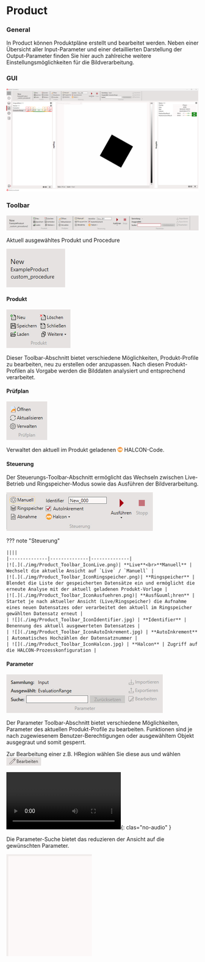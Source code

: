 # Product

### General

In Product können Produktpläne erstellt und bearbeitet werden. Neben einer Übersicht aller Input-Parameter und einer detaillierten Darstellung der Output-Parameter finden Sie hier auch zahlreiche weitere Einstellungsmöglichkeiten für die Bildverarbeitung.

### GUI

![](./img/Product_GUI.png)

### Toolbar

![](./img/Product_Toolbar.jpg)

Aktuell ausgewähltes Produkt und Procedure

![.](./img/Product_Toolbar_CurrentProduct.jpg)

#### Produkt

![.](./img/Product_Toolbar_Produkt.jpg)

Dieser Toolbar-Abschnitt bietet verschiedene Möglichkeiten, Produkt-Profile zu bearbeiten, neu zu erstellen oder anzupassen.
Nach diesen Produkt-Profilen als Vorgabe werden die Bilddaten analysiert und entsprechend verarbeitet.

#### Prüfplan

![](./img/Product_Toolbar_Pruefplan.jpg)

Verwaltet den aktuell im Produkt geladenen <img src="../img/internalDocumentation/Halcon.png" alt="HALCON" style="height:1em; vertical-align:middle; position:relative; top:-2px;"> HALCON-Code.

#### Steuerung

Der Steuerungs-Toolbar-Abschnitt ermöglicht das Wechseln zwischen Live-Betrieb und Ringspeicher-Modus sowie das Ausführen der Bildverarbeitung.  

![.](./img/Product_Toolbar_Steuerung.jpg)

??? note "Steuerung"  

    ||||
    |--------------|--------------|--------------|
    |![.](./img/Product_Toolbar_IconLive.png)| **Live**<br>**Manuell** | Wechselt die aktuelle Ansicht auf `Live` / `Manuell` |
    |![.](./img/Product_Toolbar_IconRingspeicher.png)| **Ringspeicher** | Blendet die Liste der gespeicherten Datensätze ein und ermöglicht die erneute Analyse mit der aktuell geladenen Produkt-Vorlage |
    |![.](./img/Product_Toolbar_IconAusfuehren.png)| **Ausf&uuml;hren** | Startet je nach aktueller Ansicht (Live/Ringspeicher) die Aufnahme eines neuen Datensatzes oder verarbeitet den aktuell im Ringspeicher gewählten Datensatz erneut |
    | ![](./img/Product_Toolbar_IconIdentifier.jpg) | **Identifier** | Benennung des aktuell ausgewerteten Datensatzes |
    | ![](./img/Product_Toolbar_IconAutoInkrement.jpg) | **AutoInkrement** | Automatisches Hochzählen der Datensatznummer |
    | ![](./img/Product_Toolbar_IconHalcon.jpg) | **Halcon** | Zugriff auf die HALCON-Prozesskonfiguration |

#### Parameter

![.](./img/Product_Toolbar_Parameter.jpg)

Der Parameter Toolbar-Abschnitt bietet verschiedene Möglichkeiten, Parameter des aktuellen Produkt-Profile zu bearbeiten.
Funktionen sind je nach zugewiesenem Benutzer-Berechtigungen oder ausgewähltem Objekt ausgegraut und somit gesperrt.

Zur Bearbeitung einer z.B. HRegion wählen Sie diese aus und wählen ![.](./img/Product_Toolbar_IconBearbeiten.png)

![type:video](./img/Product_Parameter_EditRegion.mp4){: clas="no-audio" }

Die Parameter-Suche bietet das reduzieren der Ansicht auf die gewünschten Parameter.

![](./img/Product_Toolbar_ParameterSuche.gif)
